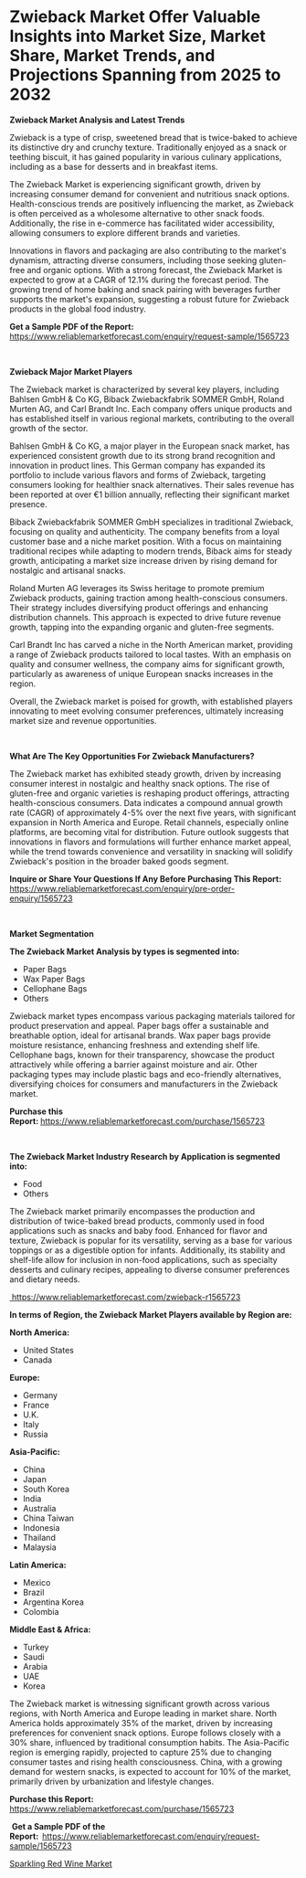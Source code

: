 <p><h1>Zwieback Market Offer Valuable Insights into Market Size, Market Share, Market Trends, and Projections Spanning from 2025 to 2032</h1></p><p><strong>Zwieback Market Analysis and Latest Trends</strong></p>
<p><p>Zwieback is a type of crisp, sweetened bread that is twice-baked to achieve its distinctive dry and crunchy texture. Traditionally enjoyed as a snack or teething biscuit, it has gained popularity in various culinary applications, including as a base for desserts and in breakfast items. </p><p>The Zwieback Market is experiencing significant growth, driven by increasing consumer demand for convenient and nutritious snack options. Health-conscious trends are positively influencing the market, as Zwieback is often perceived as a wholesome alternative to other snack foods. Additionally, the rise in e-commerce has facilitated wider accessibility, allowing consumers to explore different brands and varieties. </p><p>Innovations in flavors and packaging are also contributing to the market's dynamism, attracting diverse consumers, including those seeking gluten-free and organic options. With a strong forecast, the Zwieback Market is expected to grow at a CAGR of 12.1% during the forecast period. The growing trend of home baking and snack pairing with beverages further supports the market's expansion, suggesting a robust future for Zwieback products in the global food industry.</p></p>
<p><strong>Get a Sample PDF of the Report:&nbsp;</strong> <a href="https://www.reliablemarketforecast.com/enquiry/request-sample/1565723?utm_campaign=1110&utm_medium=2&utm_source=Github&utm_content=ia&utm_term=14022025&utm_id=zwieback">https://www.reliablemarketforecast.com/enquiry/request-sample/1565723</a></p>
<p>&nbsp;</p>
<p><strong>Zwieback Major Market Players</strong></p>
<p><p>The Zwieback market is characterized by several key players, including Bahlsen GmbH & Co KG, Biback Zwiebackfabrik SOMMER GmbH, Roland Murten AG, and Carl Brandt Inc. Each company offers unique products and has established itself in various regional markets, contributing to the overall growth of the sector.</p><p>Bahlsen GmbH & Co KG, a major player in the European snack market, has experienced consistent growth due to its strong brand recognition and innovation in product lines. This German company has expanded its portfolio to include various flavors and forms of Zwieback, targeting consumers looking for healthier snack alternatives. Their sales revenue has been reported at over €1 billion annually, reflecting their significant market presence.</p><p>Biback Zwiebackfabrik SOMMER GmbH specializes in traditional Zwieback, focusing on quality and authenticity. The company benefits from a loyal customer base and a niche market position. With a focus on maintaining traditional recipes while adapting to modern trends, Biback aims for steady growth, anticipating a market size increase driven by rising demand for nostalgic and artisanal snacks.</p><p>Roland Murten AG leverages its Swiss heritage to promote premium Zwieback products, gaining traction among health-conscious consumers. Their strategy includes diversifying product offerings and enhancing distribution channels. This approach is expected to drive future revenue growth, tapping into the expanding organic and gluten-free segments.</p><p>Carl Brandt Inc has carved a niche in the North American market, providing a range of Zwieback products tailored to local tastes. With an emphasis on quality and consumer wellness, the company aims for significant growth, particularly as awareness of unique European snacks increases in the region.</p><p>Overall, the Zwieback market is poised for growth, with established players innovating to meet evolving consumer preferences, ultimately increasing market size and revenue opportunities.</p></p>
<p>&nbsp;</p>
<p><strong>What Are The Key Opportunities For Zwieback Manufacturers?</strong></p>
<p><p>The Zwieback market has exhibited steady growth, driven by increasing consumer interest in nostalgic and healthy snack options. The rise of gluten-free and organic varieties is reshaping product offerings, attracting health-conscious consumers. Data indicates a compound annual growth rate (CAGR) of approximately 4-5% over the next five years, with significant expansion in North America and Europe. Retail channels, especially online platforms, are becoming vital for distribution. Future outlook suggests that innovations in flavors and formulations will further enhance market appeal, while the trend towards convenience and versatility in snacking will solidify Zwieback's position in the broader baked goods segment.</p></p>
<p><strong>Inquire or Share Your Questions If Any Before Purchasing This Report:</strong> <a href="https://www.reliablemarketforecast.com/enquiry/pre-order-enquiry/1565723?utm_campaign=1110&utm_medium=2&utm_source=Github&utm_content=ia&utm_term=14022025&utm_id=zwieback">https://www.reliablemarketforecast.com/enquiry/pre-order-enquiry/1565723</a></p>
<p>&nbsp;</p>
<p><strong>Market Segmentation</strong></p>
<p><strong>The Zwieback Market Analysis by types is segmented into:</strong></p>
<p><ul><li>Paper Bags</li><li>Wax Paper Bags</li><li>Cellophane Bags</li><li>Others</li></ul></p>
<p><p>Zwieback market types encompass various packaging materials tailored for product preservation and appeal. Paper bags offer a sustainable and breathable option, ideal for artisanal brands. Wax paper bags provide moisture resistance, enhancing freshness and extending shelf life. Cellophane bags, known for their transparency, showcase the product attractively while offering a barrier against moisture and air. Other packaging types may include plastic bags and eco-friendly alternatives, diversifying choices for consumers and manufacturers in the Zwieback market.</p></p>
<p><strong>Purchase this Report:&nbsp;</strong><a href="https://www.reliablemarketforecast.com/purchase/1565723?utm_campaign=1110&utm_medium=2&utm_source=Github&utm_content=ia&utm_term=14022025&utm_id=zwieback">https://www.reliablemarketforecast.com/purchase/1565723</a></p>
<p>&nbsp;</p>
<p><strong>The Zwieback Market Industry Research by Application is segmented into:</strong></p>
<p><ul><li>Food</li><li>Others</li></ul></p>
<p><p>The Zwieback market primarily encompasses the production and distribution of twice-baked bread products, commonly used in food applications such as snacks and baby food. Enhanced for flavor and texture, Zwieback is popular for its versatility, serving as a base for various toppings or as a digestible option for infants. Additionally, its stability and shelf-life allow for inclusion in non-food applications, such as specialty desserts and culinary recipes, appealing to diverse consumer preferences and dietary needs.</p></p>
<p><a href="https://www.reliablemarketforecast.com/zwieback-r1565723?utm_campaign=1110&utm_medium=2&utm_source=Github&utm_content=ia&utm_term=14022025&utm_id=zwieback">&nbsp;https://www.reliablemarketforecast.com/zwieback-r1565723</a></p>
<p><strong>In terms of Region, the Zwieback Market Players available by Region are:</strong></p>
<p>
    <p> <strong> North America: </strong>
        <ul>
            <li>United States</li>
            <li>Canada</li>
        </ul>
        </p> 
    <p> <strong> Europe: </strong>
        <ul>
            <li>Germany</li>
            <li>France</li>
            <li>U.K.</li>
            <li>Italy</li>
            <li>Russia</li>
        </ul>
        </p> 
    <p> <strong> Asia-Pacific: </strong>
        <ul>
            <li>China</li>
            <li>Japan</li>
            <li>South Korea</li>
            <li>India</li>
            <li>Australia</li>
            <li>China Taiwan</li>
            <li>Indonesia</li>
            <li>Thailand</li>
            <li>Malaysia</li>
        </ul>
        </p> 
    <p> <strong> Latin America: </strong>
        <ul>
            <li>Mexico</li>
            <li>Brazil</li>
            <li>Argentina Korea</li>
            <li>Colombia</li>
        </ul>
        </p> 
    <p> <strong> Middle East & Africa: </strong>
        <ul>
            <li>Turkey</li>
            <li>Saudi</li>
            <li>Arabia</li>
            <li>UAE</li>
            <li>Korea</li>
        </ul>
    </p>
    </p>
<p><p>The Zwieback market is witnessing significant growth across various regions, with North America and Europe leading in market share. North America holds approximately 35% of the market, driven by increasing preferences for convenient snack options. Europe follows closely with a 30% share, influenced by traditional consumption habits. The Asia-Pacific region is emerging rapidly, projected to capture 25% due to changing consumer tastes and rising health consciousness. China, with a growing demand for western snacks, is expected to account for 10% of the market, primarily driven by urbanization and lifestyle changes.</p></p>
<p><strong>Purchase this Report: </strong><a href="https://www.reliablemarketforecast.com/purchase/1565723?utm_campaign=1110&utm_medium=2&utm_source=Github&utm_content=ia&utm_term=14022025&utm_id=zwieback">https://www.reliablemarketforecast.com/purchase/1565723</a></p>
<p>&nbsp;<strong>Get a Sample PDF of the Report:&nbsp;&nbsp;</strong><a href="https://www.reliablemarketforecast.com/enquiry/request-sample/1565723?utm_campaign=1110&utm_medium=2&utm_source=Github&utm_content=ia&utm_term=14022025&utm_id=zwieback">https://www.reliablemarketforecast.com/enquiry/request-sample/1565723</a></p>
<p><strong></strong></p>
<p><p><a href="https://github.com/WillieWoodard/Market-Research-Report-List-7/blob/main/sparkling-red-wine-market.md?utm_campaign=1110&utm_medium=2&utm_source=Github&utm_content=ia&utm_term=14022025&utm_id=zwieback">Sparkling Red Wine Market</a></p></p>